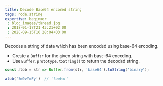 ```yaml
---
title: Decode Base64 encoded string
tags: node,string
expertise: beginner
 : blog_images/thread.jpg
 : 2018-01-17T21:43:21+02:00
 : 2020-09-15T16:28:04+03:00
---
```


Decodes a string of data which has been encoded using base-64 encoding.

- Create a `Buffer` for the given string with base-64 encoding.
- Use `Buffer.prototype.toString()` to return the decoded string.

```js
const atob = str => Buffer.from(str, 'base64').toString('binary');
```

```js
atob('Zm9vYmFy'); // 'foobar'
```
